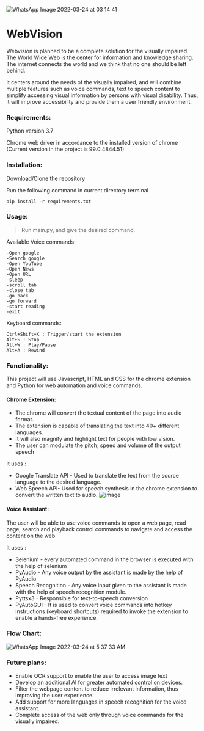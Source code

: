 
![WhatsApp Image 2022-03-24 at 03 14 41](https://user-images.githubusercontent.com/81071871/159801043-ef878b3a-378a-4483-a118-bac39f760e17.jpeg)

# WebVision

Webvision is planned to be a complete solution for the visually impaired. The World Wide Web is the center for information and knowledge sharing. The internet connects the world and we think that no one should be left behind.

It centers around the needs of the visually impaired, and will combine multiple features such as voice commands, text to speech content to simplify accessing visual information by persons with visual disability. Thus, it will improve accessibility and provide them a user friendly environment.


### Requirements:
Python version 3.7

Chrome web driver in accordance to the installed version of chrome (Current version in the project is 99.0.4844.51)

### Installation:
Download/Clone the repository 

Run the following command in current directory terminal
```
pip install -r requirements.txt
```

### Usage:


> Run main.py, and give the desired command.

Available Voice commands:
```
-Open google
-Search google
-Open YouTube
-Open News
-Open URL
-sleep
-scroll tab
-close tab
-go back
-go forward
-start reading
-exit
```

Keyboard commands:
```
Ctrl+Shift+X : Trigger/start the extension
Alt+S : Stop
Alt+W : Play/Pause
Alt+A : Rewind
```

### Functionality:
This project will use Javascript, HTML and CSS for the chrome extension and Python for web automation and voice commands.

#### Chrome Extension:
* The chrome will convert the textual content of the page into audio format.
* The extension is capable of translating the text into 40+ different languages.
* It will also magnify and highlight text for people with low vision.
* The user can modulate the pitch, speed and volume of the output speech 

It uses : 
* Google Translate API - Used to translate the text from the source language to the desired language.
* Web Speech API- Used for speech synthesis in the chrome extension to convert the written text to audio.
![image](https://user-images.githubusercontent.com/81071871/159798979-f5535251-34ca-4d7f-8f8d-91cbc9fcc5bd.png)
#### Voice Assistant:
The user will be able to use voice commands to open a web page, read page, search and playback control commands to navigate and access the content on the web.

It uses : 
* Selenium - every automated command in the browser is executed with the help of selenium
* PyAudio - Any voice output by the assistant is made by the help of PyAudio
* Speech Recognition - Any voice input given to the assistant is made with the help of speech recognition module.
* Pyttsx3 - Responsible for text-to-speech conversion
* PyAutoGUI - It is used to convert voice commands into hotkey instructions (keyboard shortcuts) required to invoke the extension to enable a hands-free experience.
  
### Flow Chart:


![WhatsApp Image 2022-03-24 at 5 37 33 AM](https://user-images.githubusercontent.com/85986613/159821095-cf3a3ffc-8697-4a86-b90b-0a136a5891ee.jpeg)


### Future plans:

* Enable OCR support to enable the user to access image text
* Develop an additional AI for greater automated control on devices.
* Filter the webpage content to reduce irrelevant information, thus improving the user experience.
* Add support for more languages in speech recognition for the voice assistant.
* Complete access of the web only through voice commands for the visually impaired.
